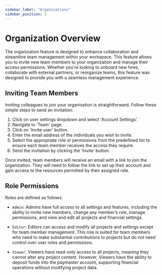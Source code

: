 ```yaml
---
sidebar_label: "Organisations"
sidebar_position: 5
---
```


# Organization Overview

The organization feature is designed to enhance collaboration and streamline team management within your workspace. 
This feature allows you to invite new team members to your organization and manage their access permissions. Whether you're looking to onboard new hires, collaborate with external partners, or reorganize teams, this feature was designed to provide you with a seamless management experience.

## Inviting Team Members

Inviting colleagues to join your organisation is straightforward. Follow these simple steps to send an invitation:

1. Click on user settings dropdown and select 'Account Settings'.
2. Navigate to 'Team' page.
3. Click on 'Invite user' button.
4. Enter the email address of the individuals you wish to invite.
5. Select the appropriate role or permissions from the predefined list to ensure each team member receives the access they require.
6. Send the invitation by clicking the 'Invite' button.

Once invited, team members will receive an email with a link to join the organization. They will need to follow the link to set up their account and gain access to the resources permitted by their assigned role.

## Role Permissions

Roles are defined as follows:

- `Admin`: Admins have full access to all settings and features, including the ability to invite new members, change any member’s role, manage permissions, and view and edit all projects and financial settings.

- `Editor`: Editors can access and modify all projects and settings except for team member management. This role is suited for team members who need to make substantial contributions to projects but do not need control over user roles and permissions.

- `Viewer`: Viewers have read-only access to all projects, meaning they cannot alter any project content. However, Viewers have the ability to deposit funds into the paymaster account, supporting financial operations without modifying project data.
